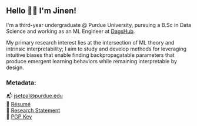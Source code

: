 ## Hello 👋🏼 I'm Jinen!

I'm a third-year undergraduate @ Purdue University, pursuing a B.Sc in Data Science and working as an ML Engineer at [DagsHub](https://dagshub.com/).

My primary research interest lies at the intersection of ML theory and intrinsic interpretability; I aim to study and develop methods for leveraging intuitive biases that enable finding backpropagatable parameters that produce emergent learning behaviors while remaining interpretable by design.

### Metadata:
📬 jsetpal@purdue.edu\
💾 [Résumé](https://jinensetpal.github.io/ftp/resume.pdf)\
📝 [Research Statement](https://jinensetpal.github.io/ftp/research-statement.pdf)\
🔑 [PGP Key](https://jinensetpal.github.io/ftp/0x68B934C7-pub.asc)
